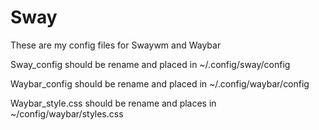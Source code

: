 # Sway

These are my config files for Swaywm and Waybar

Sway_config should be rename and placed in ~/.config/sway/config

Waybar_config should be rename and placed in ~/.config/waybar/config

Waybar_style.css should be rename and places in ~/config/waybar/styles.css
